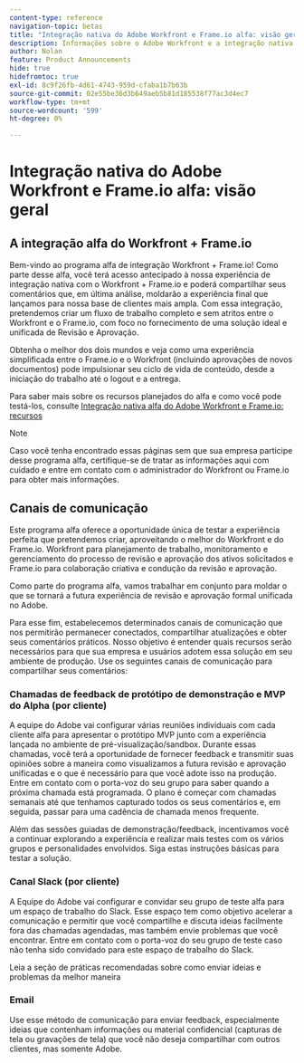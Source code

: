 ```yaml
---
content-type: reference
navigation-topic: betas
title: "Integração nativa do Adobe Workfront e Frame.io alfa: visão geral"
description: Informações sobre o Adobe Workfront e a integração nativa do Frame.io alpha
author: Nolan
feature: Product Announcements
hide: true
hidefromtoc: true
exl-id: 8c9f26fb-4d61-4743-959d-cfaba1b7b63b
source-git-commit: 02e55be36d3b649aeb5b81d185538f77ac3d4ec7
workflow-type: tm+mt
source-wordcount: '599'
ht-degree: 0%

---
```


# Integração nativa do Adobe Workfront e Frame.io alfa: visão geral

## A integração alfa do Workfront + Frame.io

Bem-vindo ao programa alfa de integração Workfront + Frame.io! Como parte desse alfa, você terá acesso antecipado à nossa experiência de integração nativa com o Workfront + Frame.io e poderá compartilhar seus comentários que, em última análise, moldarão a experiência final que lançamos para nossa base de clientes mais ampla. Com essa integração, pretendemos criar um fluxo de trabalho completo e sem atritos entre o Workfront e o Frame.io, com foco no fornecimento de uma solução ideal e unificada de Revisão e Aprovação.

Obtenha o melhor dos dois mundos e veja como uma experiência simplificada entre o Frame.io e o Workfront (incluindo aprovações de novos documentos) pode impulsionar seu ciclo de vida de conteúdo, desde a iniciação do trabalho até o logout e a entrega.


Para saber mais sobre os recursos planejados do alfa e como você pode testá-los, consulte [Integração nativa alfa do Adobe Workfront e Frame.io: recursos](/help/quicksilver/product-announcements/betas/frame-io-wf-integration-alpha/frame-io-wf-integration-alpha-features.md)

>[!NOTE]
>
>Caso você tenha encontrado essas páginas sem que sua empresa participe desse programa alfa, certifique-se de tratar as informações aqui com cuidado e entre em contato com o administrador do Workfront ou Frame.io para obter mais informações.

## Canais de comunicação

Este programa alfa oferece a oportunidade única de testar a experiência perfeita que pretendemos criar, aproveitando o melhor do Workfront e do Frame.io. Workfront para planejamento de trabalho, monitoramento e gerenciamento do processo de revisão e aprovação dos ativos solicitados e Frame.io para colaboração criativa e condução da revisão e aprovação.

Como parte do programa alfa, vamos trabalhar em conjunto para moldar o que se tornará a futura experiência de revisão e aprovação formal unificada no Adobe.

Para esse fim, estabelecemos determinados canais de comunicação que nos permitirão permanecer conectados, compartilhar atualizações e obter seus comentários práticos. Nosso objetivo é entender quais recursos serão necessários para que sua empresa e usuários adotem essa solução em seu ambiente de produção. Use os seguintes canais de comunicação para compartilhar seus comentários:

### Chamadas de feedback de protótipo de demonstração e MVP do Alpha (por cliente)

A equipe do Adobe vai configurar várias reuniões individuais com cada cliente alfa para apresentar o protótipo MVP junto com a experiência lançada no ambiente de pré-visualização/sandbox. Durante essas chamadas, você terá a oportunidade de fornecer feedback e transmitir suas opiniões sobre a maneira como visualizamos a futura revisão e aprovação unificadas e o que é necessário para que você adote isso na produção. Entre em contato com o porta-voz do seu grupo para saber quando a próxima chamada está programada. O plano é começar com chamadas semanais até que tenhamos capturado todos os seus comentários e, em seguida, passar para uma cadência de chamada menos frequente.

Além das sessões guiadas de demonstração/feedback, incentivamos você a continuar explorando a experiência e realizar mais testes com os vários grupos e personalidades envolvidos. Siga estas instruções básicas para testar a solução.

### Canal Slack (por cliente)

A Equipe do Adobe vai configurar e convidar seu grupo de teste alfa para um espaço de trabalho do Slack. Esse espaço tem como objetivo acelerar a comunicação e permitir que você compartilhe e discuta ideias facilmente fora das chamadas agendadas, mas também envie problemas que você encontrar. Entre em contato com o porta-voz do seu grupo de teste caso não tenha sido convidado para este espaço de trabalho do Slack.

Leia a seção de práticas recomendadas sobre como enviar ideias e problemas da melhor maneira

### Email

Use esse método de comunicação para enviar feedback, especialmente ideias que contenham informações ou material confidencial (capturas de tela ou gravações de tela) que você não deseja compartilhar com outros clientes, mas somente Adobe.


<!--
## Send feedback 

We value your input and believe that your perspective is crucial in helping us create the best experience possible. Because we're specifically looking at understanding what capabilities would be required to have you adopt the solution in Production, please   

Mention it during our regular demo/feedback calls 

Share it on our alpha program slack channel  

Or send it via e-mail to ossmann@adobe.com 

### How to best submit ideas 

Please try to give as much context as possible by describing 

The goal you want to achieve (aka "Job-to-be-done") 

the problem that keeps you from achieving this goal 

how a potential solution could look like 

Don't forget to include screenshots or screen recordings as well as examples to best describe your idea.  

## How to best submit issues / bugs 

In case you discover any issues or bugs please share them via our Slack channel so it's easier for the team to ask questions and have them resolved as soon as possible. 

Please try to give as much context as possible by answering the following questions: 

What did you expect to happen? 

What really happened? 

Steps to reproduce the issue?  

Please attach a screenshot if possible -->
